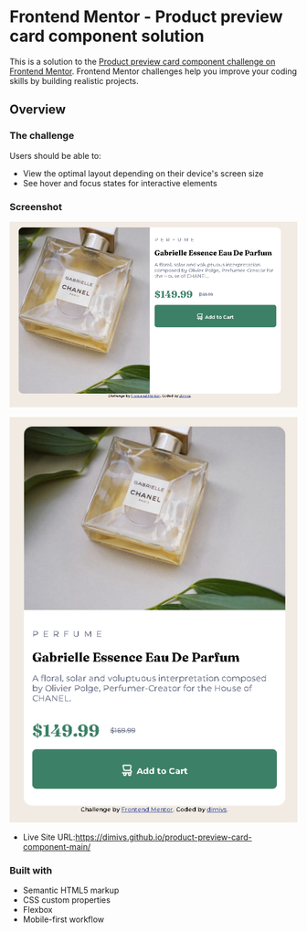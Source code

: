 # Frontend Mentor - Product preview card component solution

This is a solution to the [Product preview card component challenge on Frontend Mentor](https://www.frontendmentor.io/challenges/product-preview-card-component-GO7UmttRfa). Frontend Mentor challenges help you improve your coding skills by building realistic projects. 

## Overview

### The challenge

Users should be able to:

- View the optimal layout depending on their device's screen size
- See hover and focus states for interactive elements

### Screenshot

![](/images/screenshot%20desktop.png)

![](/images/screenshot%20mobile.png)




- Live Site URL:https://dimivs.github.io/product-preview-card-component-main/

### Built with

- Semantic HTML5 markup
- CSS custom properties
- Flexbox
- Mobile-first workflow

